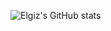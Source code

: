 <!---
elgizabbasov/elgizabbasov is a ✨ special ✨ repository because its `README.md` (this file) appears on your GitHub profile.
You can click the Preview link to take a look at your changes.
--->

![Elgiz's GitHub stats](https://github-readme-stats.vercel.app/api?username=elgizabbasov&show_icons=true&theme=midnight-purple)
